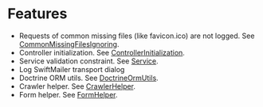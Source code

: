 # Features

- Requests of common missing files (like favicon.ico) are not logged. See [CommonMissingFilesIgnoring](https://github.com/frosas/misc-bundle/blob/master/Frosas/MiscBundle/EventListener/CommonMissingFilesIgnoring.php).
- Controller initialization. See [ControllerInitialization](https://github.com/frosas/misc-bundle/blob/master/Frosas/MiscBundle/EventListener/ControllerInitialization.php).
- Service validation constraint. See [Service](https://github.com/frosas/misc-bundle/blob/master/Frosas/MiscBundle/Constraint/Service.php).
- Log SwiftMailer transport dialog
- Doctrine ORM utils. See [DoctrineOrmUtils](https://github.com/frosas/misc-bundle/blob/master/Frosas/MiscBundle/DoctrineOrmUtils.php).
- Crawler helper. See [CrawlerHelper](https://github.com/frosas/misc-bundle/blob/master/Frosas/MiscBundle/CrawlerHelper.php).
- Form helper. See [FormHelper](https://github.com/frosas/misc-bundle/blob/master/Frosas/MiscBundle/FormHelper.php).
